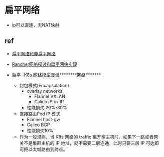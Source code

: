 # 扁平网络
+ ip可以直连，无NAT映射


## ref
+ [扁平网络和非扁平网络](https://support.huaweicloud.com/usermanual-asm/asm_01_0073.html)
+ [Rancher网络探讨和扁平网络实现](https://jimmysong.io/docker-handbook/docs/rancher_network.html)

+ [扁平 -K8s 网络模型漫谈********网络*******](https://xie.infoq.cn/article/9179d85921467d5deca05b35b)
    + 封包模式(Encapsulation)
        + overlay networks
            + Flannel VXLAN
            + Calico IP-in-IP
        + 性能损失 20%-30%
    + 直接路由Pod IP 模式
        + Flannel host-gw
        + Calico BGP
        + 性能损失10%
    + 作为一般规则，当 K8s 网络的 traffic 离开宿主机时，如果下一跳或者网关不是集群主机的 IP 地址，就不需要二层连通，此时只要三层 IP 可达即可把以太帧路由到终点。